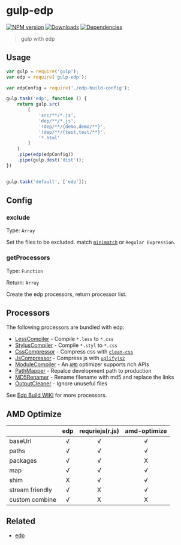 # gulp-edp

[![NPM version][npm-image]][npm-url]
[![Downloads][downloads-image]][npm-url]
[![Dependencies][dep-image]][dep-url]

> gulp with edp

## Usage

```js
var gulp = require('gulp');
var edp = require('gulp-edp');

var edpConfig = require('./edp-build-config');

gulp.task('edp', function () {
    return gulp.src(
        [
            'src/**/*.js',
            'dep/**/*.js',
            '!dep/**/{demo,demo/**}',
            '!dep/**/{test,test/**}',
            '*.html'
        ]
    )
    .pipe(edp(edpConfig))
    .pipe(gulp.dest('dist'));
})


gulp.task('default', ['edp']);


```

## Config

### exclude 

Type: `Array`

Set the files to be excluded. match [`minimatch`][minimatch-url] or `Regular Expression`.

### getProcessors

Type: `Function`

Return: `Array`

Create the edp processors, return processor list.

## Processors

The following processors are bundled with edp:

* [LessCompiler][lesscompiler-url] - Compile `*.less` to `*.css`
* [StylusCompiler][styluscompiler-url] - Compile `*.styl` to `*.css`
* [CssCompressor][csscompressor-url] - Compress css with [`clean-css`][clean-css-url]
* [JsCompressor][jscompressor-url] - Compress js with [`uglifyjs2`][uglifyjs2-url]
* [ModuleCompiler][modulecompiler-url] - An [`AMD`][amd-url] optimizer supports rich APIs  
* [PathMapper][pathmapper-url] - Repalce development path to production 
* [MD5Renamer][md5renamer-url] - Rename filename with md5 and replace the links
* [OutputCleaner][outputcleaner-url] - Ignore unuseful files

See [Edp Build WIKI][edp-wiki-build-url] for more processors.

## AMD Optimize

|                   | edp | requriejs\(r.js\) | amd-optimize |
| ----------------- |:---:|:-----------------:|:------------:|
| baseUrl           | √   | √                 | √            |
| paths             | √   | √                 | √            |
| packages          | √   | √                 | X            |
| map               | √   | √                 | √            |
| shim              | X   | √                 | √            |
| stream friendly   | √   | X                 | √            |
| custom combine    | √   | X                 | X            |


## Related

- [edp][edp-url]

[downloads-image]: http://img.shields.io/npm/dm/gulp-edp.svg
[npm-url]: https://npmjs.org/package/gulp-edp
[npm-image]: http://img.shields.io/npm/v/gulp-edp.svg
[dep-url]: https://david-dm.org/junmer/gulp-edp
[dep-image]: http://img.shields.io/david/junmer/gulp-edp.svg

[minimatch-url]: https://github.com/isaacs/minimatch
[clean-css-url]: https://github.com/jakubpawlowicz/clean-css
[uglifyjs2-url]: https://github.com/mishoo/UglifyJS2
[amd-url]: https://github.com/amdjs/amdjs-api
[edp-url]: https://github.com/ecomfe/edp

[edp-wiki-build-url]: https://github.com/ecomfe/edp/wiki/Build
[lesscompiler-url]: https://github.com/ecomfe/edp/wiki/build-processors#lesscompiler
[styluscompiler-url]: https://github.com/ecomfe/edp/wiki/build-processors#styluscompiler
[csscompressor-url]: https://github.com/ecomfe/edp/wiki/build-processors#csscompressor
[jscompressor-url]: https://github.com/ecomfe/edp/wiki/build-processors#jscompressor
[modulecompiler-url]: https://github.com/ecomfe/edp/wiki/build-processors#modulecompiler
[pathmapper-url]: https://github.com/ecomfe/edp/wiki/build-processors#pathmapper
[md5renamer-url]: https://github.com/ecomfe/edp/wiki/build-processors#md5renamer
[outputcleaner-url]: https://github.com/ecomfe/edp/wiki/build-processors#outputcleaner
